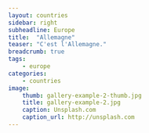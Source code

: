 ```yaml
---
layout: countries
sidebar: right
subheadline: Europe
title:  "Allemagne"
teaser: "C'est l'Allemagne."
breadcrumb: true
tags:
    - europe
categories:
    - countries
image:
    thumb: gallery-example-2-thumb.jpg
    title: gallery-example-2.jpg
    caption: Unsplash.com
    caption_url: http://unsplash.com
---
```

